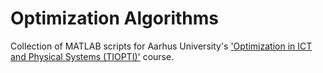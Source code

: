 Optimization Algorithms
=======================

Collection of MATLAB scripts for Aarhus University's ['Optimization in ICT and Physical Systems (TIOPTI)'](http://kursuskatalog.au.dk/en/course/59774) course.

